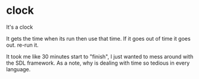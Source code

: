 # clock
It's a clock

It gets the time when its run then use that time. If it goes out of time it goes out. re-run it.

It took me like 30 minutes start to "finish", I just wanted to mess around with the SDL framework. 
As a note, why is dealing with time so tedious in every language.
